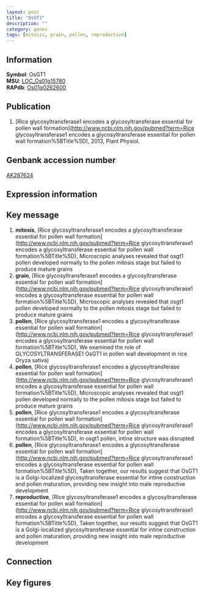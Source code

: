 ```yaml
---
layout: post
title: "OsGT1"
description: ""
category: genes
tags: [mitosis, grain, pollen, reproductive]
---
```


## Information
__Symbol__: OsGT1  
__MSU__: [LOC_Os01g15780](http://rice.plantbiology.msu.edu/cgi-bin/ORF_infopage.cgi?orf=LOC_Os01g15780)  
__RAPdb__: [Os01g0262600](http://rapdb.dna.affrc.go.jp/viewer/gbrowse_details/irgsp1?name=Os01g0262600)  

## Publication
1. [Rice glycosyltransferase1 encodes a glycosyltransferase essential for pollen wall formation](http://www.ncbi.nlm.nih.gov/pubmed?term=Rice glycosyltransferase1 encodes a glycosyltransferase essential for pollen wall formation%5BTitle%5D), 2013, Plant Physiol.

## Genbank accession number
[AK287624](http://www.ncbi.nlm.nih.gov/nuccore/AK287624)  

## Expression information

## Key message
1. __mitosis__, [Rice glycosyltransferase1 encodes a glycosyltransferase essential for pollen wall formation](http://www.ncbi.nlm.nih.gov/pubmed?term=Rice glycosyltransferase1 encodes a glycosyltransferase essential for pollen wall formation%5BTitle%5D),  Microscopic analyses revealed that osgt1 pollen developed normally to the pollen mitosis stage but failed to produce mature grains
2. __grain__, [Rice glycosyltransferase1 encodes a glycosyltransferase essential for pollen wall formation](http://www.ncbi.nlm.nih.gov/pubmed?term=Rice glycosyltransferase1 encodes a glycosyltransferase essential for pollen wall formation%5BTitle%5D),  Microscopic analyses revealed that osgt1 pollen developed normally to the pollen mitosis stage but failed to produce mature grains
3. __pollen__, [Rice glycosyltransferase1 encodes a glycosyltransferase essential for pollen wall formation](http://www.ncbi.nlm.nih.gov/pubmed?term=Rice glycosyltransferase1 encodes a glycosyltransferase essential for pollen wall formation%5BTitle%5D),  We examined the role of GLYCOSYLTRANSFERASE1 OsGT1 in pollen wall development in rice Oryza sativa)  
4. __pollen__, [Rice glycosyltransferase1 encodes a glycosyltransferase essential for pollen wall formation](http://www.ncbi.nlm.nih.gov/pubmed?term=Rice glycosyltransferase1 encodes a glycosyltransferase essential for pollen wall formation%5BTitle%5D),  Microscopic analyses revealed that osgt1 pollen developed normally to the pollen mitosis stage but failed to produce mature grains
5. __pollen__, [Rice glycosyltransferase1 encodes a glycosyltransferase essential for pollen wall formation](http://www.ncbi.nlm.nih.gov/pubmed?term=Rice glycosyltransferase1 encodes a glycosyltransferase essential for pollen wall formation%5BTitle%5D),  In osgt1 pollen, intine structure was disrupted
6. __pollen__, [Rice glycosyltransferase1 encodes a glycosyltransferase essential for pollen wall formation](http://www.ncbi.nlm.nih.gov/pubmed?term=Rice glycosyltransferase1 encodes a glycosyltransferase essential for pollen wall formation%5BTitle%5D),  Taken together, our results suggest that OsGT1 is a Golgi-localized glycosyltransferase essential for intine construction and pollen maturation, providing new insight into male reproductive development
7. __reproductive__, [Rice glycosyltransferase1 encodes a glycosyltransferase essential for pollen wall formation](http://www.ncbi.nlm.nih.gov/pubmed?term=Rice glycosyltransferase1 encodes a glycosyltransferase essential for pollen wall formation%5BTitle%5D),  Taken together, our results suggest that OsGT1 is a Golgi-localized glycosyltransferase essential for intine construction and pollen maturation, providing new insight into male reproductive development

## Connection

## Key figures


